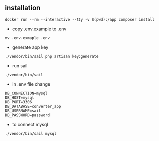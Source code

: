

## installation 

 ```
docker run --rm --interactive --tty -v $(pwd):/app composer install
 ```
- copy .env.example to .env
```
mv .env.exmaple .env
```
- generate app key

```
./vendor/bin/sail php artisan key:generate 
```
- run sail
```
./vendor/bin/sail
```

- in .env file  change 
```
DB_CONNECTION=mysql
DB_HOST=mysql
DB_PORT=3306
DB_DATABASE=converter_app
DB_USERNAME=sail
DB_PASSWORD=password
```

- to connect mysql
```
./vendor/bin/sail mysql
```


